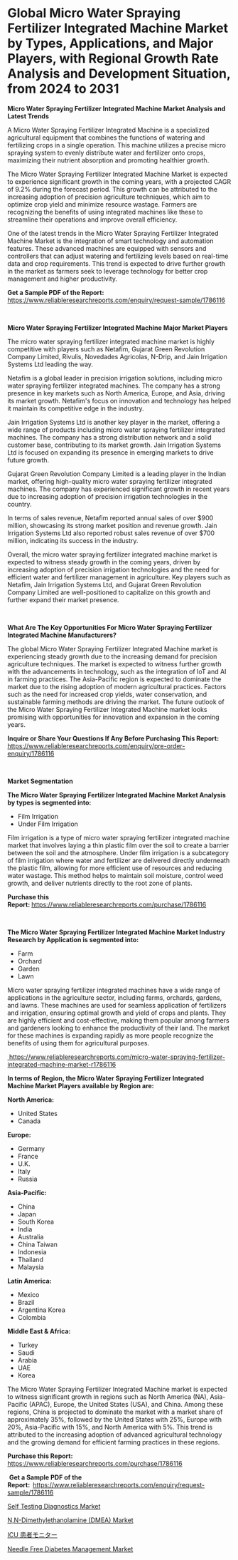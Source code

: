 <p><h1>Global Micro Water Spraying Fertilizer Integrated Machine Market by Types, Applications, and Major Players, with Regional Growth Rate Analysis and Development Situation, from 2024 to 2031</h1></p><p><strong>Micro Water Spraying Fertilizer Integrated Machine Market Analysis and Latest Trends</strong></p>
<p><p>A Micro Water Spraying Fertilizer Integrated Machine is a specialized agricultural equipment that combines the functions of watering and fertilizing crops in a single operation. This machine utilizes a precise micro spraying system to evenly distribute water and fertilizer onto crops, maximizing their nutrient absorption and promoting healthier growth.</p><p>The Micro Water Spraying Fertilizer Integrated Machine Market is expected to experience significant growth in the coming years, with a projected CAGR of 9.2% during the forecast period. This growth can be attributed to the increasing adoption of precision agriculture techniques, which aim to optimize crop yield and minimize resource wastage. Farmers are recognizing the benefits of using integrated machines like these to streamline their operations and improve overall efficiency.</p><p>One of the latest trends in the Micro Water Spraying Fertilizer Integrated Machine Market is the integration of smart technology and automation features. These advanced machines are equipped with sensors and controllers that can adjust watering and fertilizing levels based on real-time data and crop requirements. This trend is expected to drive further growth in the market as farmers seek to leverage technology for better crop management and higher productivity.</p></p>
<p><strong>Get a Sample PDF of the Report:&nbsp;</strong> <a href="https://www.reliableresearchreports.com/enquiry/request-sample/1786116">https://www.reliableresearchreports.com/enquiry/request-sample/1786116</a></p>
<p>&nbsp;</p>
<p><strong>Micro Water Spraying Fertilizer Integrated Machine Major Market Players</strong></p>
<p><p>The micro water spraying fertilizer integrated machine market is highly competitive with players such as Netafim, Gujarat Green Revolution Company Limited, Rivulis, Novedades Agricolas, N-Drip, and Jain Irrigation Systems Ltd leading the way.</p><p>Netafim is a global leader in precision irrigation solutions, including micro water spraying fertilizer integrated machines. The company has a strong presence in key markets such as North America, Europe, and Asia, driving its market growth. Netafim's focus on innovation and technology has helped it maintain its competitive edge in the industry.</p><p>Jain Irrigation Systems Ltd is another key player in the market, offering a wide range of products including micro water spraying fertilizer integrated machines. The company has a strong distribution network and a solid customer base, contributing to its market growth. Jain Irrigation Systems Ltd is focused on expanding its presence in emerging markets to drive future growth.</p><p>Gujarat Green Revolution Company Limited is a leading player in the Indian market, offering high-quality micro water spraying fertilizer integrated machines. The company has experienced significant growth in recent years due to increasing adoption of precision irrigation technologies in the country.</p><p>In terms of sales revenue, Netafim reported annual sales of over $900 million, showcasing its strong market position and revenue growth. Jain Irrigation Systems Ltd also reported robust sales revenue of over $700 million, indicating its success in the industry.</p><p>Overall, the micro water spraying fertilizer integrated machine market is expected to witness steady growth in the coming years, driven by increasing adoption of precision irrigation technologies and the need for efficient water and fertilizer management in agriculture. Key players such as Netafim, Jain Irrigation Systems Ltd, and Gujarat Green Revolution Company Limited are well-positioned to capitalize on this growth and further expand their market presence.</p></p>
<p>&nbsp;</p>
<p><strong>What Are The Key Opportunities For Micro Water Spraying Fertilizer Integrated Machine Manufacturers?</strong></p>
<p><p>The global Micro Water Spraying Fertilizer Integrated Machine market is experiencing steady growth due to the increasing demand for precision agriculture techniques. The market is expected to witness further growth with the advancements in technology, such as the integration of IoT and AI in farming practices. The Asia-Pacific region is expected to dominate the market due to the rising adoption of modern agricultural practices. Factors such as the need for increased crop yields, water conservation, and sustainable farming methods are driving the market. The future outlook of the Micro Water Spraying Fertilizer Integrated Machine market looks promising with opportunities for innovation and expansion in the coming years.</p></p>
<p><strong>Inquire or Share Your Questions If Any Before Purchasing This Report:</strong> <a href="https://www.reliableresearchreports.com/enquiry/pre-order-enquiry/1786116">https://www.reliableresearchreports.com/enquiry/pre-order-enquiry/1786116</a></p>
<p>&nbsp;</p>
<p><strong>Market Segmentation</strong></p>
<p><strong>The Micro Water Spraying Fertilizer Integrated Machine Market Analysis by types is segmented into:</strong></p>
<p><ul><li>Film Irrigation</li><li>Under Film Irrigation</li></ul></p>
<p><p>Film irrigation is a type of micro water spraying fertilizer integrated machine market that involves laying a thin plastic film over the soil to create a barrier between the soil and the atmosphere. Under film irrigation is a subcategory of film irrigation where water and fertilizer are delivered directly underneath the plastic film, allowing for more efficient use of resources and reducing water wastage. This method helps to maintain soil moisture, control weed growth, and deliver nutrients directly to the root zone of plants.</p></p>
<p><strong>Purchase this Report:&nbsp;</strong><a href="https://www.reliableresearchreports.com/purchase/1786116">https://www.reliableresearchreports.com/purchase/1786116</a></p>
<p>&nbsp;</p>
<p><strong>The Micro Water Spraying Fertilizer Integrated Machine Market Industry Research by Application is segmented into:</strong></p>
<p><ul><li>Farm</li><li>Orchard</li><li>Garden</li><li>Lawn</li></ul></p>
<p><p>Micro water spraying fertilizer integrated machines have a wide range of applications in the agriculture sector, including farms, orchards, gardens, and lawns. These machines are used for seamless application of fertilizers and irrigation, ensuring optimal growth and yield of crops and plants. They are highly efficient and cost-effective, making them popular among farmers and gardeners looking to enhance the productivity of their land. The market for these machines is expanding rapidly as more people recognize the benefits of using them for agricultural purposes.</p></p>
<p><a href="https://www.reliableresearchreports.com/micro-water-spraying-fertilizer-integrated-machine-market-r1786116">&nbsp;https://www.reliableresearchreports.com/micro-water-spraying-fertilizer-integrated-machine-market-r1786116</a></p>
<p><strong>In terms of Region, the Micro Water Spraying Fertilizer Integrated Machine Market Players available by Region are:</strong></p>
<p>
    <p> <strong> North America: </strong>
        <ul>
            <li>United States</li>
            <li>Canada</li>
        </ul>
        </p> 
    <p> <strong> Europe: </strong>
        <ul>
            <li>Germany</li>
            <li>France</li>
            <li>U.K.</li>
            <li>Italy</li>
            <li>Russia</li>
        </ul>
        </p> 
    <p> <strong> Asia-Pacific: </strong>
        <ul>
            <li>China</li>
            <li>Japan</li>
            <li>South Korea</li>
            <li>India</li>
            <li>Australia</li>
            <li>China Taiwan</li>
            <li>Indonesia</li>
            <li>Thailand</li>
            <li>Malaysia</li>
        </ul>
        </p> 
    <p> <strong> Latin America: </strong>
        <ul>
            <li>Mexico</li>
            <li>Brazil</li>
            <li>Argentina Korea</li>
            <li>Colombia</li>
        </ul>
        </p> 
    <p> <strong> Middle East & Africa: </strong>
        <ul>
            <li>Turkey</li>
            <li>Saudi</li>
            <li>Arabia</li>
            <li>UAE</li>
            <li>Korea</li>
        </ul>
    </p>
    </p>
<p><p>The Micro Water Spraying Fertilizer Integrated Machine market is expected to witness significant growth in regions such as North America (NA), Asia-Pacific (APAC), Europe, the United States (USA), and China. Among these regions, China is projected to dominate the market with a market share of approximately 35%, followed by the United States with 25%, Europe with 20%, Asia-Pacific with 15%, and North America with 5%. This trend is attributed to the increasing adoption of advanced agricultural technology and the growing demand for efficient farming practices in these regions.</p></p>
<p><strong>Purchase this Report: </strong><a href="https://www.reliableresearchreports.com/purchase/1786116">https://www.reliableresearchreports.com/purchase/1786116</a></p>
<p>&nbsp;<strong>Get a Sample PDF of the Report:&nbsp;&nbsp;</strong><a href="https://www.reliableresearchreports.com/enquiry/request-sample/1786116">https://www.reliableresearchreports.com/enquiry/request-sample/1786116</a></p>
<p><strong></strong></p>
<p><p><a href="https://github.com/faithreidt5556/Market-Research-Report-List-1/blob/main/self-testing-diagnostics-market.md">Self Testing Diagnostics Market</a></p><p><a href="https://medium.com/@lkelvin6138/n-n-dimethylethanolamine-dmea-market-size-share-trends-analysis-report-by-end-use-c4360cb81bbd">N,N-Dimethylethanolamine (DMEA) Market</a></p><p><a href="https://github.com/ycmtqqhvk3273/Market-Research-Report-List-3/blob/main/4044470127205.md">ICU 患者モニター</a></p><p><a href="https://medium.com/@belaayi865/deep-dive-into-the-needle-free-diabetes-management-market-itstrends-market-segmentation-and-f99bb7806852">Needle Free Diabetes Management Market</a></p></p>
